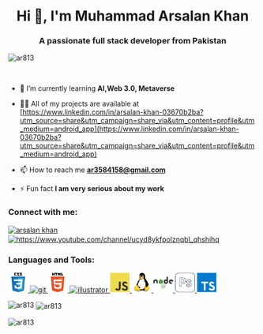 <h1 align="center">Hi 👋, I'm Muhammad Arsalan Khan</h1>
<h3 align="center">A passionate full stack developer from Pakistan</h3>

<p align="left"> <img src="https://komarev.com/ghpvc/?username=ar813&label=Profile%20views&color=0e75b6&style=flat" alt="ar813" /> </p>

<p align="left"> <a href="https://twitter.com/" target="blank"><img src="https://img.shields.io/twitter/follow/?logo=twitter&style=for-the-badge" alt="" /></a> </p>

- 🌱 I’m currently learning **AI,Web 3.0, Metaverse**

- 👨‍💻 All of my projects are available at [https://www.linkedin.com/in/arsalan-khan-03670b2ba?utm_source=share&utm_campaign=share_via&utm_content=profile&utm_medium=android_app](https://www.linkedin.com/in/arsalan-khan-03670b2ba?utm_source=share&utm_campaign=share_via&utm_content=profile&utm_medium=android_app)

- 📫 How to reach me **ar3584158@gmail.com**

- ⚡ Fun fact **I am very serious about my work**

<h3 align="left">Connect with me:</h3>
<p align="left">
<a href="https://linkedin.com/in/arsalan khan" target="blank"><img align="center" src="https://raw.githubusercontent.com/rahuldkjain/github-profile-readme-generator/master/src/images/icons/Social/linked-in-alt.svg" alt="arsalan khan" height="30" width="40" /></a>
<a href="https://www.youtube.com/c/https://www.youtube.com/channel/ucyd8ykfpolznqbl_qhshihq" target="blank"><img align="center" src="https://raw.githubusercontent.com/rahuldkjain/github-profile-readme-generator/master/src/images/icons/Social/youtube.svg" alt="https://www.youtube.com/channel/ucyd8ykfpolznqbl_qhshihq" height="30" width="40" /></a>
</p>

<h3 align="left">Languages and Tools:</h3>
<p align="left"> <a href="https://www.w3schools.com/css/" target="_blank" rel="noreferrer"> <img src="https://raw.githubusercontent.com/devicons/devicon/master/icons/css3/css3-original-wordmark.svg" alt="css3" width="40" height="40"/> </a> <a href="https://git-scm.com/" target="_blank" rel="noreferrer"> <img src="https://www.vectorlogo.zone/logos/git-scm/git-scm-icon.svg" alt="git" width="40" height="40"/> </a> <a href="https://www.w3.org/html/" target="_blank" rel="noreferrer"> <img src="https://raw.githubusercontent.com/devicons/devicon/master/icons/html5/html5-original-wordmark.svg" alt="html5" width="40" height="40"/> </a> <a href="https://www.adobe.com/in/products/illustrator.html" target="_blank" rel="noreferrer"> <img src="https://www.vectorlogo.zone/logos/adobe_illustrator/adobe_illustrator-icon.svg" alt="illustrator" width="40" height="40"/> </a> <a href="https://developer.mozilla.org/en-US/docs/Web/JavaScript" target="_blank" rel="noreferrer"> <img src="https://raw.githubusercontent.com/devicons/devicon/master/icons/javascript/javascript-original.svg" alt="javascript" width="40" height="40"/> </a> <a href="https://www.linux.org/" target="_blank" rel="noreferrer"> <img src="https://raw.githubusercontent.com/devicons/devicon/master/icons/linux/linux-original.svg" alt="linux" width="40" height="40"/> </a> <a href="https://nodejs.org" target="_blank" rel="noreferrer"> <img src="https://raw.githubusercontent.com/devicons/devicon/master/icons/nodejs/nodejs-original-wordmark.svg" alt="nodejs" width="40" height="40"/> </a> <a href="https://www.photoshop.com/en" target="_blank" rel="noreferrer"> <img src="https://raw.githubusercontent.com/devicons/devicon/master/icons/photoshop/photoshop-line.svg" alt="photoshop" width="40" height="40"/> </a> <a href="https://www.typescriptlang.org/" target="_blank" rel="noreferrer"> <img src="https://raw.githubusercontent.com/devicons/devicon/master/icons/typescript/typescript-original.svg" alt="typescript" width="40" height="40"/> </a> </p>

<p><img align="left" src="https://github-readme-stats.vercel.app/api/top-langs?username=ar813&show_icons=true&locale=en&layout=compact" alt="ar813" /></p>

<p>&nbsp;<img align="center" src="https://github-readme-stats.vercel.app/api?username=ar813&show_icons=true&locale=en" alt="ar813" /></p>

<p><img align="center" src="https://github-readme-streak-stats.herokuapp.com/?user=ar813&" alt="ar813" /></p>
